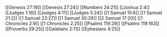 [[Genesis 27:19]]
[[Genesis 27:24]]
[[Numbers 24:21]]
[[Joshua 2:4]]
[[Judges 1:16]]
[[Judges 4:11]]
[[Judges 5:24]]
[[1 Samuel 15:6]]
[[1 Samuel 21:2]]
[[1 Samuel 23:27]]
[[1 Samuel 30:29]]
[[2 Samuel 17:20]]
[[1 Chronicles 2:9]]
[[1 Chronicles 2:25]]
[[Psalms 119:29]]
[[Psalms 119:163]]
[[Proverbs 29:25]]
[[Galatians 2:11]]
[[Ephesians 4:25]]
